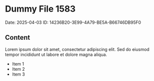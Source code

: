 # Dummy File 1583

Date: 2025-04-03
ID: 14236B20-3E99-4A79-BE5A-B66746DB95F0

## Content

Lorem ipsum dolor sit amet, consectetur adipiscing elit.
Sed do eiusmod tempor incididunt ut labore et dolore magna aliqua.

* Item 1
* Item 2
* Item 3

